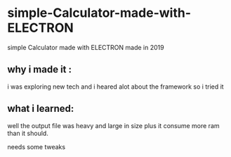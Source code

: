 # simple-Calculator-made-with-ELECTRON
simple Calculator made with ELECTRON made in 2019 

## why i made it :
i was exploring new tech and i heared alot about the framework so i tried it

## what i learned:
well the output file was heavy and large in size plus it consume more ram than it should.

needs some tweaks 
